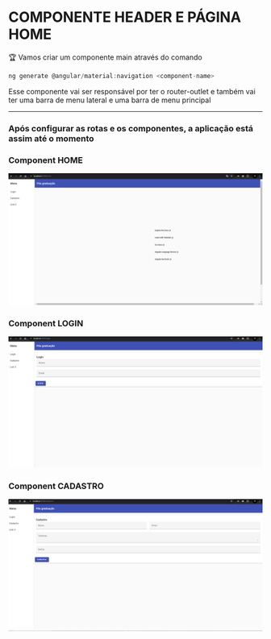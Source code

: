 # COMPONENTE HEADER E PÁGINA HOME


🏆 Vamos criar um componente main através do comando

```jsx
ng generate @angular/material:navigation <component-name>
```

Esse componente vai ser responsável por ter o router-outlet e também vai ter uma barra de menu lateral e uma barra de menu principal 


---

### Após configurar as rotas e os componentes, a aplicação está assim até o momento

### Component HOME

<img width="700" src = "https://github.com/ViniciusSXavier999/Assets/blob/main/P%C3%B3sGradua%C3%A7%C3%A3o/Homecomponent.png" />

### Component LOGIN

<img width="700" src = "https://github.com/ViniciusSXavier999/Assets/blob/main/P%C3%B3sGradua%C3%A7%C3%A3o/LoginComponent.png" />

### Component CADASTRO

<img width="700" src = "https://github.com/ViniciusSXavier999/Assets/blob/main/P%C3%B3sGradua%C3%A7%C3%A3o/CadastroComponent.png" />